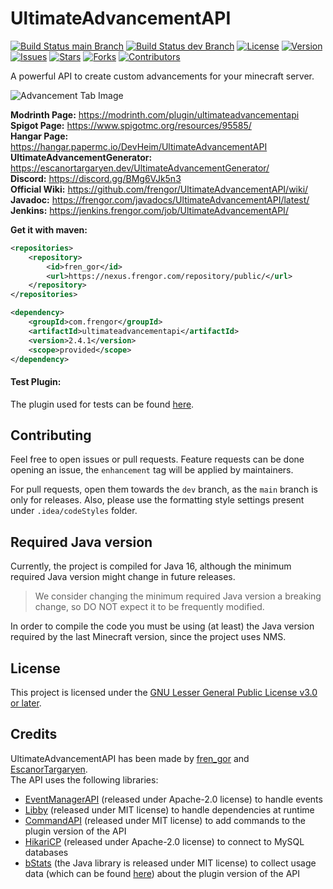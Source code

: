 # UltimateAdvancementAPI
[![Build Status main Branch](https://jenkins.frengor.com/job/UltimateAdvancementAPI/job/main/badge/icon?subject=main&style=flat)](https://jenkins.frengor.com/job/UltimateAdvancementAPI/job/main/)
[![Build Status dev Branch](https://jenkins.frengor.com/job/UltimateAdvancementAPI/job/dev/badge/icon?subject=dev&style=flat)](https://jenkins.frengor.com/job/UltimateAdvancementAPI/job/dev/)
[![License](https://img.shields.io/badge/license-LGPL--3.0-orange?style=flat)](https://github.com/frengor/UltimateAdvancementAPI/blob/main/LGPL)
[![Version](https://img.shields.io/badge/dynamic/json?url=https%3A%2F%2Fapi.github.com%2Frepos%2Ffrengor%2FUltimateAdvancementAPI%2Ftags&query=%24%5B%3A1%5D.name&style=flat&label=version&color=blue)](https://jenkins.frengor.com/job/UltimateAdvancementAPI/)
[![Issues](https://img.shields.io/github/issues/frengor/UltimateAdvancementAPI?style=flat)](https://github.com/frengor/UltimateAdvancementAPI/issues)
[![Stars](https://img.shields.io/github/stars/frengor/UltimateAdvancementAPI?style=flat)](https://github.com/frengor/UltimateAdvancementAPI/stargazers)
[![Forks](https://img.shields.io/github/forks/frengor/UltimateAdvancementAPI?style=flat)](https://github.com/frengor/UltimateAdvancementAPI/network)
[![Contributors](https://img.shields.io/github/contributors/frengor/UltimateAdvancementAPI?style=flat)](https://github.com/frengor/UltimateAdvancementAPI/graphs/contributors)

A powerful API to create custom advancements for your minecraft server.

![Advancement Tab Image](https://github.com/frengor/UltimateAdvancementAPI/wiki/images/spigot-photo.png)

**Modrinth Page:** <https://modrinth.com/plugin/ultimateadvancementapi>  
**Spigot Page:** <https://www.spigotmc.org/resources/95585/>  
**Hangar Page:** <https://hangar.papermc.io/DevHeim/UltimateAdvancementAPI>  
**UltimateAdvancementGenerator:** <https://escanortargaryen.dev/UltimateAdvancementGenerator/>  
**Discord:** <https://discord.gg/BMg6VJk5n3>  
**Official Wiki:** <https://github.com/frengor/UltimateAdvancementAPI/wiki/>  
**Javadoc:** <https://frengor.com/javadocs/UltimateAdvancementAPI/latest/>  
**Jenkins:** <https://jenkins.frengor.com/job/UltimateAdvancementAPI/>

**Get it with maven:**
```xml
<repositories>
    <repository>
        <id>fren_gor</id>
        <url>https://nexus.frengor.com/repository/public/</url>
    </repository>
</repositories>
```   
```xml
<dependency>
    <groupId>com.frengor</groupId>
    <artifactId>ultimateadvancementapi</artifactId>
    <version>2.4.1</version>
    <scope>provided</scope>
</dependency>
```

#### Test Plugin:

The plugin used for tests can be found [here](https://github.com/frengor/UltimateAdvancementAPI-Tests).

## Contributing

Feel free to open issues or pull requests. Feature requests can be done opening an issue, the `enhancement` tag will be applied by maintainers.

For pull requests, open them towards the `dev` branch, as the `main` branch is only for releases.
Also, please use the formatting style settings present under `.idea/codeStyles` folder.

## Required Java version

Currently, the project is compiled for Java 16, although the minimum required Java version might change in future releases.

> We consider changing the minimum required Java version a breaking change, so DO NOT expect it to be frequently modified.

In order to compile the code you must be using (at least) the Java version required by the last Minecraft version, since the project uses NMS.

## License

This project is licensed under the [GNU Lesser General Public License v3.0 or later](https://www.gnu.org/licenses/lgpl-3.0.txt).

## Credits

UltimateAdvancementAPI has been made by [fren_gor](https://github.com/frengor) and [EscanorTargaryen](https://github.com/EscanorTargaryen).  
The API uses the following libraries:
  * [EventManagerAPI](https://github.com/frengor/EventManagerAPI) (released under Apache-2.0 license) to handle events
  * [Libby](https://github.com/AlessioDP/libby) (released under MIT license) to handle dependencies at runtime
  * [CommandAPI](https://github.com/JorelAli/CommandAPI) (released under MIT license) to add commands to the plugin version of the API
  * [HikariCP](https://github.com/brettwooldridge/HikariCP) (released under Apache-2.0 license) to connect to MySQL databases
  * [bStats](https://bstats.org/) (the Java library is released under MIT license) to collect usage data (which can be found [here](https://bstats.org/plugin/bukkit/UltimateAdvancementAPI/12593)) about the plugin version of the API
